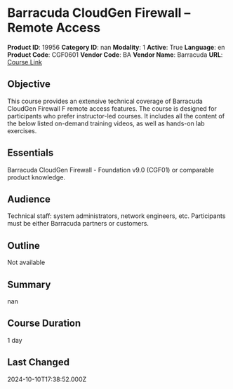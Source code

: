 # Barracuda CloudGen Firewall – Remote Access

**Product ID**: 19956
**Category ID**: nan
**Modality**: 1
**Active**: True
**Language**: en
**Product Code**: CGF0601
**Vendor Code**: BA
**Vendor Name**: Barracuda
**URL**: [Course Link](https://www.fastlaneus.com/course/barracuda-cgf0601)

## Objective
This course provides an extensive technical coverage of Barracuda CloudGen Firewall F remote access features. The course is designed for participants who prefer instructor-led courses. It includes all the content of the below listed on-demand training videos, as well as hands-on lab exercises.

## Essentials
Barracuda CloudGen Firewall - Foundation v9.0 (CGF01) or comparable product knowledge.

## Audience
Technical staff: system administrators, network engineers, etc. Participants must be either Barracuda partners or customers.

## Outline
Not available

## Summary
nan

## Course Duration
1 day

## Last Changed
2024-10-10T17:38:52.000Z
